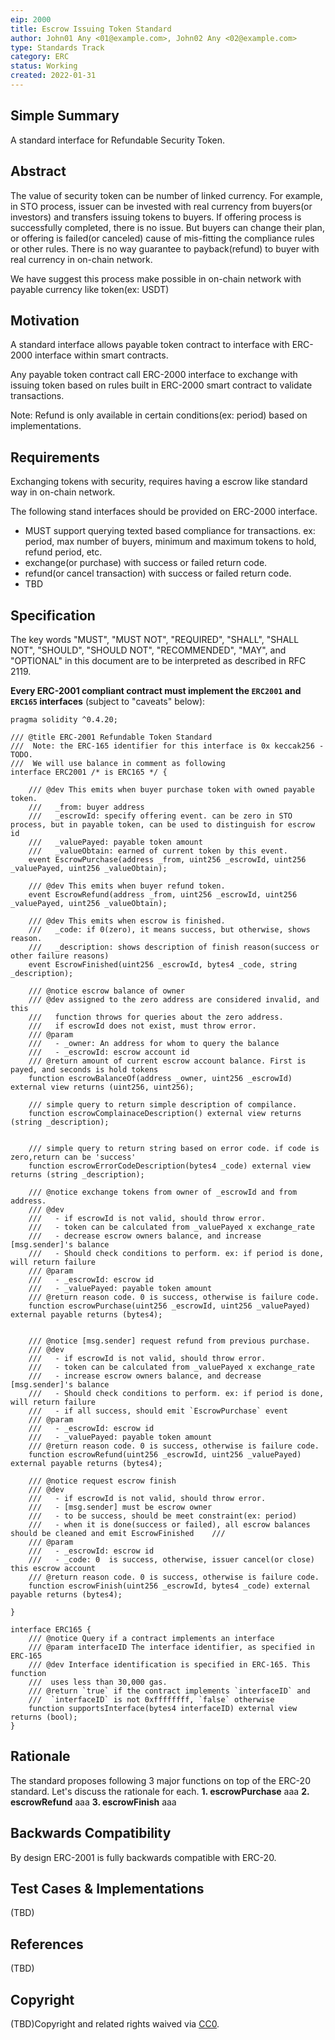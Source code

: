 ```yaml
---
eip: 2000
title: Escrow Issuing Token Standard
author: John01 Any <01@example.com>, John02 Any <02@example.com>
type: Standards Track
category: ERC
status: Working
created: 2022-01-31
---
```


## Simple Summary

A standard interface for Refundable Security Token.

## Abstract

The value of security token can be number of linked currency.
For example, in STO process, issuer can be invested with real currency from buyers(or investors) and transfers issuing tokens to buyers. If offering process is successfully completed, there is no issue.
But buyers can change their plan, or offering is failed(or canceled) cause of mis-fitting the compliance rules or other rules.
There is no way guarantee to payback(refund) to buyer with real currency in on-chain network.

We have suggest this process make possible in on-chain network with payable currency like token(ex: USDT)


## Motivation

A standard interface allows payable token contract to interface with ERC-2000 interface within smart contracts.

Any payable token contract call ERC-2000 interface to exchange with issuing token based on rules built in ERC-2000 smart contract to validate transactions.

Note: Refund is only available in certain conditions(ex: period) based on implementations.

## Requirements

Exchanging tokens with security, requires having a escrow like standard way in on-chain network.

The following stand interfaces should be provided on ERC-2000 interface.
  - MUST support querying texted based compliance for transactions. ex: period, max number of buyers, minimum and maximum tokens to hold, refund period, etc.
  - exchange(or purchase) with success or failed return code.
  - refund(or cancel transaction) with success or failed return code.
  - TBD


## Specification

The key words "MUST", "MUST NOT", "REQUIRED", "SHALL", "SHALL NOT", "SHOULD", "SHOULD NOT", "RECOMMENDED", "MAY", and "OPTIONAL" in this document are to be interpreted as described in RFC 2119.

**Every ERC-2001 compliant contract must implement the `ERC2001` and `ERC165` interfaces** (subject to "caveats" below):

```solidity
pragma solidity ^0.4.20;

/// @title ERC-2001 Refundable Token Standard
///  Note: the ERC-165 identifier for this interface is 0x keccak256 - TODO.
///  We will use balance in comment as following
interface ERC2001 /* is ERC165 */ {

    /// @dev This emits when buyer purchase token with owned payable token.
    ///   _from: buyer address
    ///   _escrowId: specify offering event. can be zero in STO process, but in payable token, can be used to distinguish for escrow id
    ///   _valuePayed: payable token amount
    ///   _valueObtain: earned of current token by this event.
    event EscrowPurchase(address _from, uint256 _escrowId, uint256 _valuePayed, uint256 _valueObtain);

    /// @dev This emits when buyer refund token.
    event EscrowRefund(address _from, uint256 _escrowId, uint256 _valuePayed, uint256 _valueObtain);

    /// @dev This emits when escrow is finished.
    ///   _code: if 0(zero), it means success, but otherwise, shows reason.
    ///   _description: shows description of finish reason(success or other failure reasons)
    event EscrowFinished(uint256 _escrowId, bytes4 _code, string _description);

    /// @notice escrow balance of owner
    /// @dev assigned to the zero address are considered invalid, and this
    ///   function throws for queries about the zero address.
    ///   if escrowId does not exist, must throw error.
    /// @param
    ///   - _owner: An address for whom to query the balance
    ///   - _escrowId: escrow account id
    /// @return amount of current escrow account balance. First is payed, and seconds is hold tokens
    function escrowBalanceOf(address _owner, uint256 _escrowId) external view returns (uint256, uint256);

    /// simple query to return simple description of compilance.
    function escrowComplainaceDescription() external view returns (string _description);


    /// simple query to return string based on error code. if code is zero,return can be 'success'
    function escrowErrorCodeDescription(bytes4 _code) external view returns (string _description);

    /// @notice exchange tokens from owner of _escrowId and from address.
    /// @dev
    ///   - if escrowId is not valid, should throw error.
    ///   - token can be calculated from _valuePayed x exchange_rate
    ///   - decrease escrow owners balance, and increase [msg.sender]'s balance
    ///   - Should check conditions to perform. ex: if period is done, will return failure  
    /// @param
    ///   - _escrowId: escrow id
    ///   - _valuePayed: payable token amount
    /// @return reason code. 0 is success, otherwise is failure code.
    function escrowPurchase(uint256 _escrowId, uint256 _valuePayed) external payable returns (bytes4);


    /// @notice [msg.sender] request refund from previous purchase.
    /// @dev
    ///   - if escrowId is not valid, should throw error.
    ///   - token can be calculated from _valuePayed x exchange_rate
    ///   - increase escrow owners balance, and decrease [msg.sender]'s balance
    ///   - Should check conditions to perform. ex: if period is done, will return failure  
    ///   - if all success, should emit `EscrowPurchase` event
    /// @param
    ///   - _escrowId: escrow id
    ///   - _valuePayed: payable token amount
    /// @return reason code. 0 is success, otherwise is failure code.
    function escrowRefund(uint256 _escrowId, uint256 _valuePayed) external payable returns (bytes4);

    /// @notice request escrow finish
    /// @dev
    ///   - if escrowId is not valid, should throw error.
    ///   - [msg.sender] must be escrow owner
    ///   - to be success, should be meet constraint(ex: period)
    ///   - when it is done(success or failed), all escrow balances should be cleaned and emit EscrowFinished    ///   
    /// @param
    ///   - _escrowId: escrow id
    ///   - _code: 0  is success, otherwise, issuer cancel(or close) this escrow account
    /// @return reason code. 0 is success, otherwise is failure code.
    function escrowFinish(uint256 _escrowId, bytes4 _code) external payable returns (bytes4);

}

interface ERC165 {
    /// @notice Query if a contract implements an interface
    /// @param interfaceID The interface identifier, as specified in ERC-165
    /// @dev Interface identification is specified in ERC-165. This function
    ///  uses less than 30,000 gas.
    /// @return `true` if the contract implements `interfaceID` and
    ///  `interfaceID` is not 0xffffffff, `false` otherwise
    function supportsInterface(bytes4 interfaceID) external view returns (bool);
}
```

## Rationale
The standard proposes following 3 major functions on top of the ERC-20 standard. Let's discuss the rationale for each.
**1. escrowPurchase**
aaa
**2. escrowRefund**
aaa
**3. escrowFinish**
aaa



## Backwards Compatibility

By design ERC-2001 is fully backwards compatible with ERC-20.


## Test Cases & Implementations

(TBD)

## References

(TBD)

## Copyright

(TBD)Copyright and related rights waived via [CC0](../LICENSE.md).
